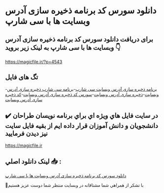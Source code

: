# دانلود سورس کد برنامه ذخیره سازی آدرس وبسایت ها با سی شارپ

## برای دریافت دانلود سورس کد برنامه ذخیره سازی آدرس وبسایت ها با سی شارپ به لینک زیر بروید 👇

https://magicfile.ir/?p=4543

## تگ های فایل

-[برنامه ذخیره سازی آدرس وبسایت سی شارپ](https://magicfile.ir/product/%d8%b3%d9%88%d8%b1%d8%b3-%da%a9%d8%af-%d8%a8%d8%b1%d9%86%d8%a7%d9%85%d9%87-%d8%b0%d8%ae%db%8c%d8%b1%d9%87-%d8%b3%d8%a7%d8%b2%db%8c-%d8%a2%d8%af%d8%b1%d8%b3-%d9%88%d8%a8%d8%b3%d8%a7%db%8c%d8%aa-%d8%b3%db%8c-%d8%b4%d8%a7%d8%b1%d9%be/)-[برنامه سی شارپ ذخیره سازی آدرس وبسایت](https://magicfile.ir/product/%d8%b3%d9%88%d8%b1%d8%b3-%da%a9%d8%af-%d8%a8%d8%b1%d9%86%d8%a7%d9%85%d9%87-%d8%b0%d8%ae%db%8c%d8%b1%d9%87-%d8%b3%d8%a7%d8%b2%db%8c-%d8%a2%d8%af%d8%b1%d8%b3-%d9%88%d8%a8%d8%b3%d8%a7%db%8c%d8%aa-%d8%b3%db%8c-%d8%b4%d8%a7%d8%b1%d9%be/)-[ذخیره سازی آدرس وبسایت](https://magicfile.ir/product/%d8%b3%d9%88%d8%b1%d8%b3-%da%a9%d8%af-%d8%a8%d8%b1%d9%86%d8%a7%d9%85%d9%87-%d8%b0%d8%ae%db%8c%d8%b1%d9%87-%d8%b3%d8%a7%d8%b2%db%8c-%d8%a2%d8%af%d8%b1%d8%b3-%d9%88%d8%a8%d8%b3%d8%a7%db%8c%d8%aa-%d8%b3%db%8c-%d8%b4%d8%a7%d8%b1%d9%be/)-[سورس کد ذخیره سازی آدرس وبسایت](https://magicfile.ir/product/%d8%b3%d9%88%d8%b1%d8%b3-%da%a9%d8%af-%d8%a8%d8%b1%d9%86%d8%a7%d9%85%d9%87-%d8%b0%d8%ae%db%8c%d8%b1%d9%87-%d8%b3%d8%a7%d8%b2%db%8c-%d8%a2%d8%af%d8%b1%d8%b3-%d9%88%d8%a8%d8%b3%d8%a7%db%8c%d8%aa-%d8%b3%db%8c-%d8%b4%d8%a7%d8%b1%d9%be/)-[کد ذخیره سازی آدرس وبسایت](https://magicfile.ir/product/%d8%b3%d9%88%d8%b1%d8%b3-%da%a9%d8%af-%d8%a8%d8%b1%d9%86%d8%a7%d9%85%d9%87-%d8%b0%d8%ae%db%8c%d8%b1%d9%87-%d8%b3%d8%a7%d8%b2%db%8c-%d8%a2%d8%af%d8%b1%d8%b3-%d9%88%d8%a8%d8%b3%d8%a7%db%8c%d8%aa-%d8%b3%db%8c-%d8%b4%d8%a7%d8%b1%d9%be/)

## ✔️ در سايت فايل هاي ويژه اي براي برنامه نويسان طراحان دانشجويان و دانش آموزان قرار داده ايم از بقيه فايل سايت نيز ديدن فرماييد

https://magicfile.ir


## لينک دانلود اصلي 📥 :

[دانلود سورس کد برنامه ذخیره سازی آدرس وبسایت ها با سی شارپ](https://magicfile.ir/product/%d8%b3%d9%88%d8%b1%d8%b3-%da%a9%d8%af-%d8%a8%d8%b1%d9%86%d8%a7%d9%85%d9%87-%d8%b0%d8%ae%db%8c%d8%b1%d9%87-%d8%b3%d8%a7%d8%b2%db%8c-%d8%a2%d8%af%d8%b1%d8%b3-%d9%88%d8%a8%d8%b3%d8%a7%db%8c%d8%aa-%d8%b3%db%8c-%d8%b4%d8%a7%d8%b1%d9%be/) 


🙏با تشکر از همراهي شما مشتاقانه در وبسایت منتظر شما دوست عزیز هستیم

